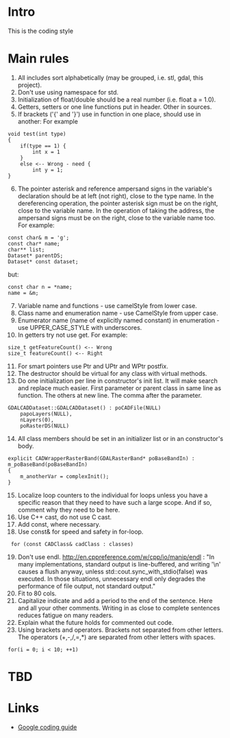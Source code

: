 # Intro
This is the coding style

# Main rules
1. All includes sort alphabetically (may be grouped, i.e. stl, gdal, this project).
2. Don't use using namespace for std.
3. Initialization of float/double should be a real number (i.e. float a = 1.0).
4. Getters, setters or one line functions put in header. Other in sources.
5. If brackets ('{' and '}') use in function in one place, should use in another:
For example
```
void test(int type)
{
    if(type == 1) {
        int x = 1
    }
    else <-- Wrong - need {
        int y = 1;
}
```
6. The pointer asterisk and reference ampersand signs in the variable's declaration should be at left (not right), close to the type name. In the dereferencing operation, the pointer asterisk sign must be on the right, close to the variable name. In the operation of taking the address, the  ampersand signs must be on the right, close to the variable name too.
For example:
```
const char& m = 'g';
const char* name;
char** list;
Dataset* parentDS;
Dataset* const dataset;
```
but:
```
const char n = *name;
name = &m;
```
7. Variable name and functions - use camelStyle from lower case.
8. Class name and enumeration name - use CamelStyle from upper case.
9. Enumerator name (name of explicitly named constant) in enumeration - use UPPER_CASE_STYLE with underscores.
10. In getters try not use get.
For example:
```
size_t getFeatureCount() <-- Wrong
size_t featureCount() <-- Right
```
11. For smart pointers use Ptr and UPtr and WPtr postfix.
12. The destructor should be virtual for any class with virtual methods.
13. Do one initialization per line in constructor's init list. It will make search and replace much easier. First parameter or parent class in same line as function. The others at new line. The comma after the parameter.

```
GDALCADDataset::GDALCADDataset() : poCADFile(NULL)
    papoLayers(NULL),
    nLayers(0),
    poRasterDS(NULL)
```
14. All class members should be set in an initializer list or in an constructor's body.
```
explicit CADWrapperRasterBand(GDALRasterBand* poBaseBandIn) : m_poBaseBand(poBaseBandIn)
{
    m_anotherVar = complexInit();
}
```
15. Localize loop counters to the individual for loops unless you have a specific reason that they need to have such a large scope. And if so, comment why they need to be here.
16. Use C++ cast, do not use C cast.
17. Add const, where necessary.
18. Use const& for speed and safety in for-loop.
```
 for (const CADClass& cadClass : classes)
```
19. Don't use endl. http://en.cppreference.com/w/cpp/io/manip/endl : "In many implementations, standard output is line-buffered, and writing '\n' causes a flush anyway, unless std::cout.sync_with_stdio(false) was executed. In those situations, unnecessary endl only degrades the performance of file output, not standard output."
20. Fit to 80 cols.
21. Capitalize indicate and add a period to the end of the sentence. Here and all your other comments. Writing in as close to complete sentences reduces fatigue on many readers.
22. Explain what the future holds for commented out code.
23. Using brackets and operators. Brackets not separated from other letters. The operators (+,-,/,=,\*) are separated from other letters with spaces.
```
for(i = 0; i < 10; ++1)
```

# TBD

# Links

* [Google coding guide](https://google.github.io/styleguide/cppguide.html)
